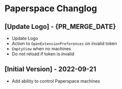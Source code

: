 # Paperspace Changlog

## [Update Logo] - {PR_MERGE_DATE}

- Update Logo
- Action to `OpenExtensionPreferences` on invalid token
- `EmptyView` when no machines
- Do not reload if token is invalid

## [Initial Version] - 2022-09-21
* Add ability to control Paperspace machines
